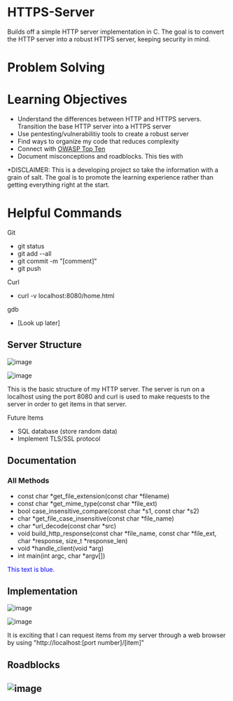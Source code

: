 # HTTPS-Server
Builds off a simple HTTP server implementation in C. The goal is to convert the HTTP server into a robust HTTPS server, keeping security in mind.

# Problem Solving

# Learning Objectives
- Understand the differences between HTTP and HTTPS servers. Transition the base HTTP server into a HTTPS server
- Use pentesting/vulnerabilitiy tools to create a robust server
- Find ways to organize my code that reduces complexity
- Connect with [OWASP Top Ten](https://owasp.org/www-project-top-ten/#:~:text=The%20OWASP%20Top%2010%20is,step%20towards%20more%20secure%20coding)
- Document misconceptions and roadblocks. This ties with  

\*DISCLAIMER: This is a developing project so take the information with a grain of salt. The goal is to promote the learning experience rather than getting everything right at the start.

# Helpful Commands

Git
- git status
- git add --all
- git commit -m "[comment]"
- git push

Curl
- curl -v localhost:8080/home.html

gdb
- [Look up later]

## Server Structure

![image](https://github.com/user-attachments/assets/bbb03718-9f0b-450e-90e0-883fc0d128c4)

![image](https://github.com/user-attachments/assets/03af26e8-f605-4d6d-8df4-6c8b3f0e5cf4)

This is the basic structure of my HTTP server. The server is run on a localhost using the port 8080 and curl is used to make requests to the server in order to get items in that server.

Future Items
- SQL database (store random data)
- Implement TLS/SSL protocol

## Documentation
### All Methods
- const char *get_file_extension(const char *filename)
- const char *get_mime_type(const char *file_ext)
- bool case_insensitive_compare(const char *s1, const char *s2)
- char *get_file_case_insensitive(const char *file_name)
- char *url_decode(const char *src)
- void build_http_response(const char *file_name, const char *file_ext, char *response, size_t *response_len)
- void *handle_client(void *arg)
- int main(int argc, char *argv[])

<span style="color: blue;">This text is blue.</span>

## Implementation

![image](https://github.com/user-attachments/assets/5620b80a-9586-4706-8835-88c88e03f31f)

![image](https://github.com/user-attachments/assets/18c5b914-b0aa-48a2-9e59-d6cfac576fad)

It is exciting that I can request items from my server through a web browser by using "http://localhost:[port number]/[item]"

## Roadblocks

![image](https://github.com/user-attachments/assets/779b29b6-25ad-4a76-9902-74159aa6dfaf)
-

